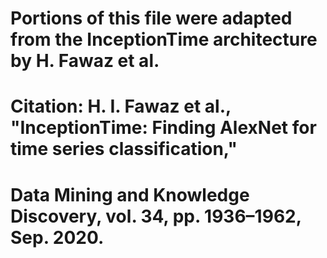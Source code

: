 # Portions of this file were adapted from the InceptionTime architecture by H. Fawaz et al.
# Citation: H. I. Fawaz et al., "InceptionTime: Finding AlexNet for time series classification,"
# Data Mining and Knowledge Discovery, vol. 34, pp. 1936–1962, Sep. 2020.

